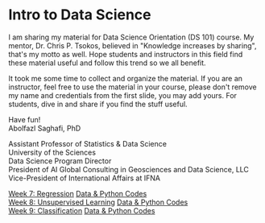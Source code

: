 # Intro to Data Science

I am sharing my material for Data Science Orientation (DS 101) course. My mentor, Dr. Chris P. Tsokos, believed in "Knowledge increases by sharing", that's my motto as well. Hope students and instructors in this field find these material useful and follow this trend so we all benefit. 

It took me some time to collect and organize the material. If you are an instructor, feel free to use the material in your course, please don't remove my name and credentials from the first slide, you may add yours. For students, dive in and share if you find the stuff useful.

Have fun!  
Abolfazl Saghafi, PhD

Assistant Professor of Statistics & Data Science   
University of the Sciences  
Data Science Program Director  
President of AI Global Consulting in Geosciences and Data Science, LLC  
Vice-President of International Affairs at IFNA

[Week 7: Regression](https://github.com/asaghafi/intro_to_datascience/blob/master/W7_Regression.pptx?raw=true) [Data & Python Codes](https://github.com/asaghafi/intro_to_datascience/blob/master/W7_CODESandDATA.zip?raw=true)  
[Week 8: Unsupervised Learning](https://github.com/asaghafi/intro_to_datascience/blob/master/W8_UnsupervisedLearning.pptx?raw=true) [Data & Python Codes](https://github.com/asaghafi/intro_to_datascience/blob/master/W8_CODESandDATA.zip?raw=true)  
[Week 9: Classification](https://github.com/asaghafi/intro_to_datascience/blob/master/W9_Classification.pptx?raw=true) [Data & Python Codes](https://github.com/asaghafi/intro_to_datascience/blob/master/W9_CODESandDATA.zip?raw=true)  
